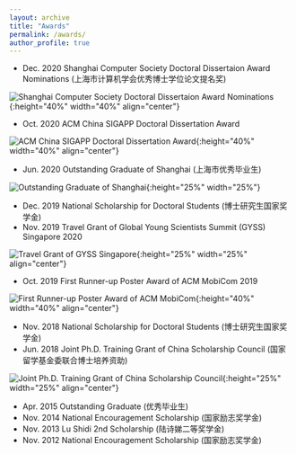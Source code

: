 ```yaml
---
layout: archive
title: "Awards"
permalink: /awards/
author_profile: true
---
```



* Dec. 2020 Shanghai Computer Society Doctoral Dissertaion Award Nominations (上海市计算机学会优秀博士学位论文提名奖)

![Shanghai Computer Society Doctoral Dissertaion Award Nominations](../images/awards/SCS-dda.jpeg){:height="40%" width="40%" align="center"}
* Oct. 2020 ACM China SIGAPP Doctoral Dissertation Award

![ACM China SIGAPP Doctoral Dissertation Award](../images/awards/ACM-SIGAPP-dda.jpg){:height="40%" width="40%" align="center"}
* Jun. 2020 Outstanding Graduate of Shanghai (上海市优秀毕业生)

![Outstanding Graduate of Shanghai](../images/awards/SH-og.jpg#pic_center){:height="25%" width="25%"}
* Dec. 2019 National Scholarship for Doctoral Students (博士研究生国家奖学金)
* Nov. 2019 Travel Grant of Global Young Scientists Summit (GYSS) Singapore 2020

![Travel Grant of GYSS Singapore](../images/awards/GYSS.jpg){:height="25%" width="25%" align="center"}
* Oct. 2019 First Runner-up Poster Award of ACM MobiCom 2019

![First Runner-up Poster Award of ACM MobiCom](../images/awards/FRuPA.jpg){:height="40%" width="40%" align="center"}
* Nov. 2018 National Scholarship for Doctoral Students (博士研究生国家奖学金)
* Jun. 2018 Joint Ph.D. Training Grant of China Scholarship Council (国家留学基金委联合博士培养资助)

![Joint Ph.D. Training Grant of China Scholarship Council](../images/awards/csc.jpg){:height="25%" width="25%" align="center"}
* Apr. 2015 Outstanding Graduate (优秀毕业生)
* Nov. 2014 National Encouragement Scholarship (国家励志奖学金)
* Nov. 2013 Lu Shidi 2nd Scholarship (陆诗娣二等奖学金)
* Nov. 2012 National Encouragement Scholarship (国家励志奖学金)

  
